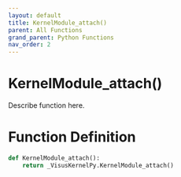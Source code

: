 ```yaml
---
layout: default
title: KernelModule_attach()
parent: All Functions
grand_parent: Python Functions
nav_order: 2
---
```


# KernelModule_attach()

Describe function here.

# Function Definition

```python
def KernelModule_attach():
    return _VisusKernelPy.KernelModule_attach()
```